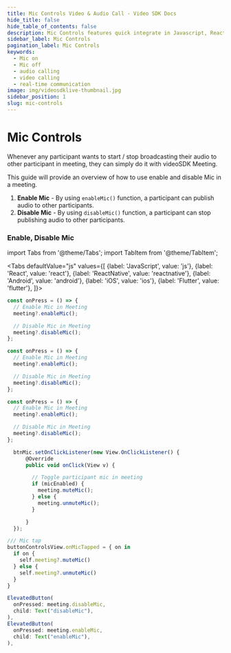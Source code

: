 ```yaml
---
title: Mic Controls Video & Audio Call - Video SDK Docs
hide_title: false
hide_table_of_contents: false
description: Mic Controls features quick integrate in Javascript, React JS, Android, iOS, React Native, Flutter with Video SDK to add live video & audio conferencing to your applications.
sidebar_label: Mic Controls
pagination_label: Mic Controls
keywords:
  - Mic on
  - Mic off
  - audio calling
  - video calling
  - real-time communication
image: img/videosdklive-thumbnail.jpg
sidebar_position: 1
slug: mic-controls
---
```


# Mic Controls

Whenever any participant wants to start / stop broadcasting their audio to other participant in meeting, they can simply do it with videoSDK Meeting.

This guide will provide an overview of how to use enable and disable Mic in a meeting.

1. **Enable Mic** - By using `enableMic()` function, a participant can publish audio to other participants.
2. **Disable Mic** - By using `disableMic()` function, a participant can stop publishing audio to other participants.

### Enable, Disable Mic

import Tabs from '@theme/Tabs';
import TabItem from '@theme/TabItem';

<Tabs
defaultValue="js"
values={[
{label: 'JavaScript', value: 'js'},
{label: 'React', value: 'react'},
{label: 'ReactNative', value: 'reactnative'},
{label: 'Android', value: 'android'},
{label: 'iOS', value: 'ios'},
{label: 'Flutter', value: 'flutter'},
]}>
<TabItem value="js">

```js
const onPress = () => {
  // Enable Mic in Meeting
  meeting?.enableMic();

  // Disable Mic in Meeting
  meeting?.disableMic();
};
```

</TabItem>
<TabItem value="react">

```js
const onPress = () => {
  // Enable Mic in Meeting
  meeting?.enableMic();

  // Disable Mic in Meeting
  meeting?.disableMic();
};
```

</TabItem>
<TabItem value="reactnative">

```js
const onPress = () => {
  // Enable Mic in Meeting
  meeting?.enableMic();

  // Disable Mic in Meeting
  meeting?.disableMic();
};
```

</TabItem>
<TabItem value="android">

```js
  btnMic.setOnClickListener(new View.OnClickListener() {
      @Override
      public void onClick(View v) {

        // Toggle participant mic in meeting
        if (micEnabled) {
          meeting.muteMic();
        } else {
          meeting.unmuteMic();
        }

      }
  });
```

</TabItem>
<TabItem value="ios">

```js
/// Mic tap
buttonControlsView.onMicTapped = { on in
  if on {
    self.meeting?.muteMic()
  } else {
    self.meeting?.unmuteMic()
  }
}
```

</TabItem>
<TabItem value="flutter">

```js
ElevatedButton(
  onPressed: meeting.disableMic,
  child: Text("disableMic"),
),
ElevatedButton(
  onPressed: meeting.enableMic,
  child: Text("enableMic"),
),
```

</TabItem>
</Tabs>
